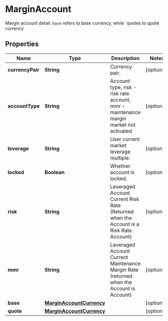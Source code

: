 
# MarginAccount

Margin account detail. `base` refers to base currency, while `quotes to quote currency

## Properties

Name | Type | Description | Notes
------------ | ------------- | ------------- | -------------
**currencyPair** | **String** | Currency pair. |  [optional]
**accountType** | **String** | Account type, risk - risk rate account, mmr - maintenance margin market not activated |  [optional]
**leverage** | **String** | User current market leverage multiple. |  [optional]
**locked** | **Boolean** | Whether account is locked. |  [optional]
**risk** | **String** | Leveraged Account Current Risk Rate (Returned when the Account is a Risk Rate Account) |  [optional]
**mmr** | **String** | Leveraged Account Current Maintenance Margin Rate (returned when the Account is Account) |  [optional]
**base** | [**MarginAccountCurrency**](MarginAccountCurrency.md) |  |  [optional]
**quote** | [**MarginAccountCurrency**](MarginAccountCurrency.md) |  |  [optional]

